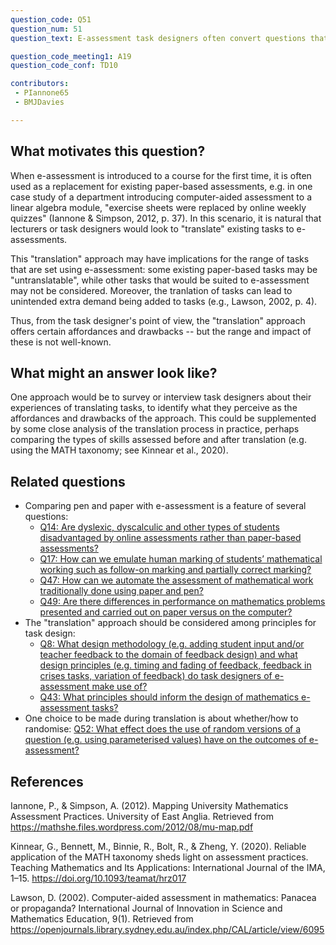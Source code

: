 ```yaml
---
question_code: Q51 
question_num: 51 
question_text: E-assessment task designers often convert questions that could be asked on a traditional pen and paper exam: what are the implications, technicalities, affordances and drawbacks of this approach? 

question_code_meeting1: A19
question_code_conf: TD10 

contributors: 
 - PIannone65
 - BMJDavies 

---
```



## What motivates this question?

When e-assessment is introduced to a course for the first time, it is often used as a replacement for existing paper-based assessments, e.g. in one case study of a department introducing computer-aided assessment to a linear algebra module, "exercise sheets were replaced by online weekly quizzes" (Iannone & Simpson, 2012, p. 37). In this scenario, it is natural that lecturers or task designers would look to "translate" existing tasks to e-assessments.

This "translation" approach may have implications for the range of tasks that are set using e-assessment: some existing paper-based tasks may be "untranslatable", while other tasks that would be suited to e-assessment may not be considered. Moreover, the tranlation of tasks can lead to unintended extra demand being added to tasks (e.g., Lawson, 2002, p. 4).

Thus, from the task designer's point of view, the "translation" approach offers certain affordances and drawbacks -- but the range and impact of these is not well-known.

## What might an answer look like?

One approach would be to survey or interview task designers about their experiences of translating tasks, to identify what they perceive as the affordances and drawbacks of the approach. This could be supplemented by some close analysis of the translation process in practice, perhaps comparing the types of skills assessed before and after translation (e.g. using the MATH taxonomy; see Kinnear et al., 2020).

## Related questions

* Comparing pen and paper with e-assessment is a feature of several questions:
  - [Q14: Are dyslexic, dyscalculic and other types of students disadvantaged by online assessments rather than paper-based assessments?](Q14)
  - [Q17: How can we emulate human marking of students’ mathematical working such as follow-on marking and partially correct marking?](Q17)
  - [Q47: How can we automate the assessment of mathematical work traditionally done using paper and pen?](Q47)
  - [Q49: Are there differences in performance on mathematics problems presented and carried out on paper versus on the computer?](Q49)
* The "translation" approach should be considered among principles for task design:
  - [Q8: What design methodology (e.g. adding student input and/or teacher feedback to the domain of feedback design) and what design principles (e.g. timing and fading of feedback, feedback in crises tasks, variation of feedback) do task designers of e-assessment make use of?](Q8)
  - [Q43: What principles should inform the design of mathematics e-assessment tasks?](Q43)
* One choice to be made during translation is about whether/how to randomise: [Q52: What effect does the use of random versions of a question (e.g. using parameterised values) have on the outcomes of e-assessment?](Q52)

## References

Iannone, P., & Simpson, A. (2012). Mapping University Mathematics Assessment Practices. University of East Anglia. Retrieved from https://mathshe.files.wordpress.com/2012/08/mu-map.pdf

Kinnear, G., Bennett, M., Binnie, R., Bolt, R., & Zheng, Y. (2020). Reliable application of the MATH taxonomy sheds light on assessment practices. Teaching Mathematics and Its Applications: International Journal of the IMA, 1–15. https://doi.org/10.1093/teamat/hrz017

Lawson, D. (2002). Computer-aided assessment in mathematics: Panacea or propaganda? International Journal of Innovation in Science and Mathematics Education, 9(1). Retrieved from https://openjournals.library.sydney.edu.au/index.php/CAL/article/view/6095
